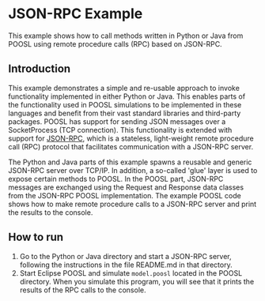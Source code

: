 # JSON-RPC Example

This example shows how to call methods written in Python or Java from POOSL using remote procedure calls (RPC) based on JSON-RPC.

## Introduction

This example demonstrates a simple and re-usable approach to invoke functionality implemented in either Python or Java. This enables parts of the functionality used in POOSL simulations to be implemented in these languages and benefit from their vast standard libraries and third-party packages. POOSL has support for sending JSON messages over a SocketProcess (TCP connection). This functionality is extended with support for [JSON-RPC](http://www.jsonrpc.org/specification), which is a stateless, light-weight remote procedure call (RPC) protocol that facilitates communication with a JSON-RPC server.

The Python and Java parts of this example spawns a reusable and generic JSON-RPC server over TCP/IP. In addition, a so-called 'glue' layer is used to expose certain methods to POOSL.
In the POOSL part, JSON-RPC messages are exchanged using the Request and Response data classes from the JSON-RPC POOSL implementation. The example POOSL code shows how to make remote procedure calls to a JSON-RPC server and print the results to the console.

## How to run

1) Go to the Python or Java directory and start a JSON-RPC server, following the instructions in the file README.md in that directory.
2) Start Eclipse POOSL and simulate `model.poosl` located in the POOSL directory. When you simulate this program, you will see that it prints the results of the RPC calls to the console.
